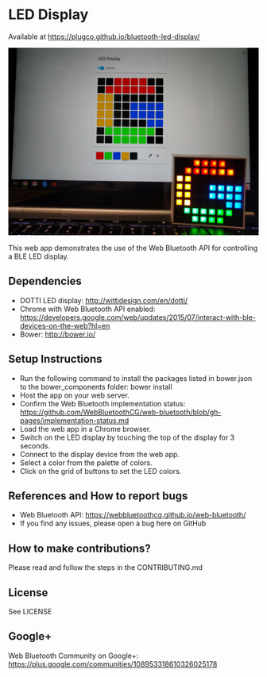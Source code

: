 # LED Display

Available at https://plugco.github.io/bluetooth-led-display/

<img src="https://raw.githubusercontent.com/webbluetoothcg/demos/gh-pages/bluetooth-led-display/dotti.jpg">

This web app demonstrates the use of the Web Bluetooth API for controlling a BLE LED display.

## Dependencies
* DOTTI LED display: http://wittidesign.com/en/dotti/
* Chrome with Web Bluetooth API enabled: https://developers.google.com/web/updates/2015/07/interact-with-ble-devices-on-the-web?hl=en
* Bower: http://bower.io/

## Setup Instructions
* Run the following command to install the packages listed in bower.json to the bower_components folder: bower install
* Host the app on your web server.
* Confirm the Web Bluetooth implementation status: https://github.com/WebBluetoothCG/web-bluetooth/blob/gh-pages/implementation-status.md
* Load the web app in a Chrome browser.
* Switch on the LED display by touching the top of the display for 3 seconds.
* Connect to the display device from the web app.
* Select a color from the palette of colors.
* Click on the grid of buttons to set the LED colors.

## References and How to report bugs
* Web Bluetooth API: https://webbluetoothcg.github.io/web-bluetooth/
* If you find any issues, please open a bug here on GitHub

## How to make contributions?
Please read and follow the steps in the CONTRIBUTING.md

## License
See LICENSE

## Google+
Web Bluetooth Community on Google+: https://plus.google.com/communities/108953318610326025178
